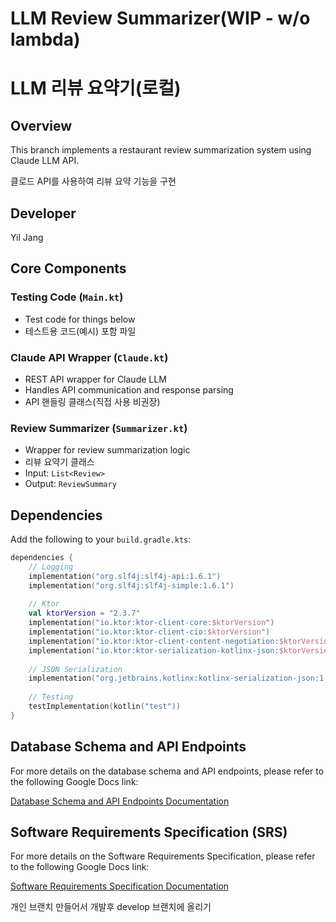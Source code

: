 # LLM Review Summarizer(WIP - w/o lambda)
# LLM 리뷰 요약기(로컬)

## Overview
This branch implements a restaurant review summarization system using Claude LLM API.

클로드 API를 사용하여 리뷰 요약 기능을 구현

## Developer
Yil Jang

## Core Components

### Testing Code (`Main.kt`)
- Test code for things below
- 테스트용 코드(예시) 포함 파일

### Claude API Wrapper (`Claude.kt`)
- REST API wrapper for Claude LLM
- Handles API communication and response parsing
- API 핸들링 클래스(직접 사용 비권장)

### Review Summarizer (`Summarizer.kt`)
- Wrapper for review summarization logic
- 리뷰 요약기 클래스
- Input: `List<Review>`
- Output: `ReviewSummary` 

## Dependencies
Add the following to your `build.gradle.kts`:
```kotlin
dependencies {
    // Logging
    implementation("org.slf4j:slf4j-api:1.6.1")
    implementation("org.slf4j:slf4j-simple:1.6.1")
    
    // Ktor
    val ktorVersion = "2.3.7"
    implementation("io.ktor:ktor-client-core:$ktorVersion")
    implementation("io.ktor:ktor-client-cio:$ktorVersion")
    implementation("io.ktor:ktor-client-content-negotiation:$ktorVersion")
    implementation("io.ktor:ktor-serialization-kotlinx-json:$ktorVersion")
    
    // JSON Serialization
    implementation("org.jetbrains.kotlinx:kotlinx-serialization-json:1.6.0")
    
    // Testing
    testImplementation(kotlin("test"))
}
```


## Database Schema and API Endpoints

For more details on the database schema and API endpoints, please refer to the following Google Docs link:

[Database Schema and API Endpoints Documentation](https://docs.google.com/document/d/1aXXgo7c4Y81xk8ZX0QBeSDF9nEpRvSenxREM266sSAM/edit?tab=t.0)


## Software Requirements Specification (SRS)

For more details on the Software Requirements Specification, please refer to the following Google Docs link:

[Software Requirements Specification Documentation](https://docs.google.com/document/d/13t9zPQ4jw4ti35iKwZmpUgVFYSPINhDv/edit?rtpof=true&tab=t.0)


개인 브랜치 만들어서 개발후 develop 브랜치에 올리기
